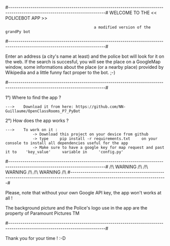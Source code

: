 #-----------------------------------------------------------------------------------------------------------------------------#
                                             WELCOME TO THE << POLICEBOT APP >>

                                           a modified version of the grandPy bot
#-----------------------------------------------------------------------------------------------------------------------------#

Enter an address (a city's name at least) and the police bot will look for it on the web.
If the search is succesful, you will see the place on a GoogleMap window, some informations about the place (or a nearby place) provided by Wikipedia
and a little funny fact proper to the bot.  ;-)

#-----------------------------------------------------------------------------------------------------------------------------#

1°) Where to find the app ?

    --->    Download it from here: https://github.com/NN-Guillaume/OpenClassRooms_P7_PyBot


2°) How does the app works ?

    --->    To work on it :
                -> Download this project on your device from github
                -> type     pip install -r requirements.txt     on your console to install all dependencies useful for the app
                -> Make sure to have a google key for map request and past it to    'key_value'     variable in     'config.py'


#-----------------------------------------------------------------------------------------------------------------------------#
            /!\ WARNING /!\         /!\ WARNING /!\         /!\ WARNING /!\  #-----------------------------------------------------------------------------------------------------------------------------#

Please, note that without your own Google API key, the app won't works at all !

The background picture and the Police's logo use in the app are the property of    Paramount Pictures TM

#-----------------------------------------------------------------------------------------------------------------------------#

Thank you for your time ! :-D
